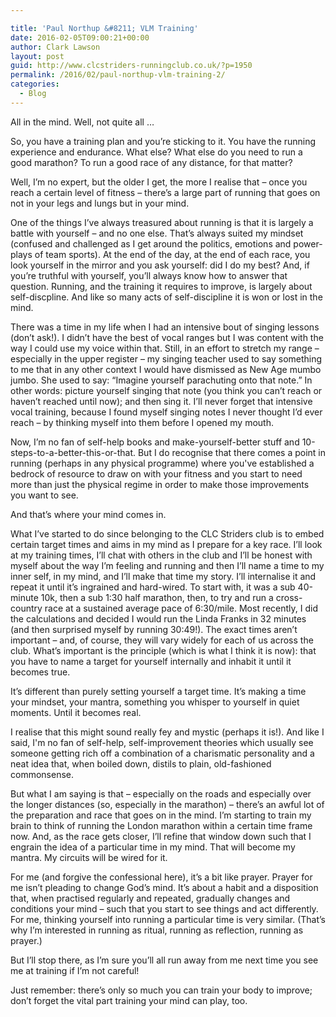 ```yaml
---

title: 'Paul Northup &#8211; VLM Training'
date: 2016-02-05T09:00:21+00:00
author: Clark Lawson
layout: post
guid: http://www.clcstriders-runningclub.co.uk/?p=1950
permalink: /2016/02/paul-northup-vlm-training-2/
categories:
  - Blog
---
```

All in the mind. Well, not quite all …

So, you have a training plan and you’re sticking to it. You have the running experience and endurance. What else? What else do you need to run a good marathon? To run a good race of any distance, for that matter?

Well, I’m no expert, but the older I get, the more I realise that – once you reach a certain level of fitness – there’s a large part of running that goes on not in your legs and lungs but in your mind.

One of the things I’ve always treasured about running is that it is largely a battle with yourself – and no one else. That’s always suited my mindset (confused and challenged as I get around the politics, emotions and power-plays of team sports). At the end of the day, at the end of each race, you look yourself in the mirror and you ask yourself: did I do my best? And, if you’re truthful with yourself, you’ll always know how to answer that question. Running, and the training it requires to improve, is largely about self-discpline. And like so many acts of self-discipline it is won or lost in the mind.

There was a time in my life when I had an intensive bout of singing lessons (don’t ask!). I didn’t have the best of vocal ranges but I was content with the way I could use my voice within that. Still, in an effort to stretch my range – especially in the upper register – my singing teacher used to say something to me that in any other context I would have dismissed as New Age mumbo jumbo. She used to say: “Imagine yourself parachuting onto that note.” In other words: picture yourself singing that note (you think you can’t reach or haven’t reached until now); and then sing it. I’ll never forget that intensive vocal training, because I found myself singing notes I never thought I’d ever reach – by thinking myself into them before I opened my mouth.

Now, I’m no fan of self-help books and make-yourself-better stuff and 10-steps-to-a-better-this-or-that. But I do recognise that there comes a point in running (perhaps in any physical programme) where you've established a bedrock of resource to draw on with your fitness and you start to need more than just the physical regime in order to make those improvements you want to see.

And that’s where your mind comes in.

What I’ve started to do since belonging to the CLC Striders club is to embed certain target times and aims in my mind as I prepare for a key race. I’ll look at my training times, I’ll chat with others in the club and I’ll be honest with myself about the way I’m feeling and running and then I’ll name a time to my inner self, in my mind, and I’ll make that time my story. I’ll internalise it and repeat it until it’s ingrained and hard-wired. To start with, it was a sub 40-minute 10k, then a sub 1:30 half marathon, then, to try and run a cross-country race at a sustained average pace of 6:30/mile. Most recently, I did the calculations and decided I would run the Linda Franks in 32 minutes (and then surprised myself by running 30:49!). The exact times aren’t important – and, of course, they will vary widely for each of us across the club. What’s important is the principle (which is what I think it is now): that you have to name a target for yourself internally and inhabit it until it becomes true.

It’s different than purely setting yourself a target time. It’s making a time your mindset, your mantra, something you whisper to yourself in quiet moments. Until it becomes real.

I realise that this might sound really fey and mystic (perhaps it is!). And like I said, I'm no fan of self-help, self-improvement theories which usually see someone getting rich off a combination of a charismatic personality and a neat idea that, when boiled down, distils to plain, old-fashioned commonsense.

But what I am saying is that – especially on the roads and especially over the longer distances (so, especially in the marathon) – there’s an awful lot of the preparation and race that goes on in the mind. I’m starting to train my brain to think of running the London marathon within a certain time frame now. And, as the race gets closer, I’ll refine that window down such that I engrain the idea of a particular time in my mind. That will become my mantra. My circuits will be wired for it.

For me (and forgive the confessional here), it’s a bit like prayer. Prayer for me isn’t pleading to change God’s mind. It’s about a habit and a disposition that, when practised regularly and repeated, gradually changes and conditions your mind – such that you start to see things and act differently. For me, thinking yourself into running a particular time is very similar. (That’s why I’m interested in running as ritual, running as reflection, running as prayer.)

But I’ll stop there, as I’m sure you’ll all run away from me next time you see me at training if I’m not careful!

Just remember: there’s only so much you can train your body to improve; don’t forget the vital part training your mind can play, too.